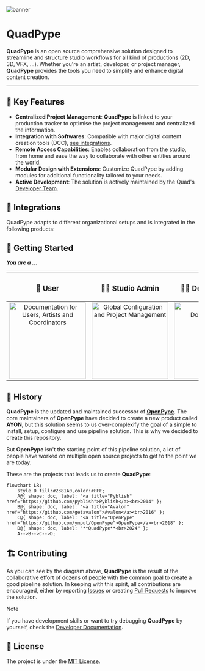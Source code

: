 ![banner](https://github.com/user-attachments/assets/a4dda6e4-55b9-4baa-9242-89120c36aabb)

# QuadPype

**QuadPype** is an open source comprehensive solution designed to streamline and structure studio workflows for all kind of productions (2D, 3D, VFX, …). Whether you're an artist, developer, or project manager, **QuadPype** provides the tools you need to simplify and enhance digital content creation.

---

## 🌟 **Key Features**

- **Centralized Project Management**: **QuadPype** is linked to your production tracker to optimise the project management and centralized the information.
- **Integration with Softwares**: Compatible with major digital content creation tools (DCC), [see integrations](#-integrations).
- **Remote Access Capabilities**: Enables collaboration from the studio, from home and ease the way to collaborate with other entities around the world.
- **Modular Design with Extensions**: Customize QuadPype by adding modules for additional functionality tailored to your needs.
- **Active Development**: The solution is actively maintained by the Quad's [Developer Team](https://github.com/quadproduction/quadpype/wiki/08-%E2%80%90-Maintainers).

## 🧩 **Integrations**

QuadPype adapts to different organizational setups and is integrated in the following products:

## 🚀 **Getting Started**

***You are a …*** 

<div align="center">

| <h3>👥 User</h3> | <h3>👩‍💼 Studio Admin</h3> | <h3>🧑‍💻 Developer / TD</h3> |
| :--: | :-----------: | :------------: |
| [<img src="https://github.com/user-attachments/assets/295da0c5-cac9-45d3-85cb-8ce18fb53699" width="200" alt="Documentation for Users, Artists and Coordinators" />](https://github.com/quadproduction/quadpype/wiki/06-%E2%80%90-User-Guides) | [<img src="https://github.com/user-attachments/assets/4d01e129-a287-4f42-8a78-19001a68eff2" width="200" alt="Global Configuration and Project Management" />](https://github.com/quadproduction/quadpype/wiki/03-%E2%80%90-Global-Configuration) | [<img src="https://github.com/user-attachments/assets/84bb8c95-7ea3-4d94-b2ef-f3a296fbc0e2" width="200" alt="Technical Documentation" />](https://github.com/quadproduction/quadpype/wiki/07-%E2%80%90-Development) |

</div>

## 📜 **History**

**QuadPype** is the updated and maintained successor of [**OpenPype**](https://github.com/ynput/OpenPype). The core maintainers of **OpenPype** have decided to create a new product called **AYON**, but this solution seems to us over-complexify the goal of a simple to install, setup, configure and use pipeline solution. This is why we decided to create this repository.

But **OpenPype** isn't the starting point of this pipeline solution, a lot of people have worked on multiple open source projects to get to the point we are today.

These are the projects that leads us to create **QuadPype**:

```mermaid
flowchart LR;
    style D fill:#2381A0,color:#FFF;
    A@{ shape: doc, label: "<a title="Pyblish" href="https://github.com/pyblish">Pyblish</a><br>2014" };
    B@{ shape: doc, label: "<a title="Avalon" href="https://github.com/getavalon">Avalon</a><br>2016" };
    C@{ shape: doc, label: "<a title="OpenPype" href="https://github.com/ynput/OpenPype">OpenPype</a><br>2018" };
    D@{ shape: doc, label: "**QuadPype**<br>2024" };
    A-->B-->C-->D;

```

## 🏗️ Contributing

As you can see by the diagram above, **QuadPype** is the result of the collaborative effort of dozens of people with the common goal to create a good pipeline solution. In keeping with this spirit, all contributions are encouraged, either by reporting [Issues](https://github.com/quadproduction/quadpype/issues) or creating [Pull Requests](https://github.com/quadproduction/quadpype/pulls) to improve the solution.

> [!NOTE]
> If you have development skills or want to try debugging **QuadPype** by yourself, check the [Developer Documentation](https://github.com/quadproduction/quadpype/wiki/07-%E2%80%90-Development).


## 📑 License

The project is under the [MIT License](https://github.com/quadproduction/quadpype/blob/main/LICENSE).
